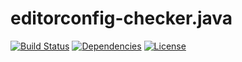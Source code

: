 # editorconfig-checker.java

[![Build Status](https://travis-ci.org/editorconfig-checker/editorconfig-checker.java.svg?branch=master)](https://travis-ci.org/editorconfig-checker/editorconfig-checker.java)
[![Dependencies](https://www.versioneye.com/user/projects/58ca8f376893fd003facbf26/badge.svg?style=flat)](https://www.versioneye.com/user/projects/58ca8f376893fd003facbf26)
[![License](https://img.shields.io/badge/license-MIT-green.svg)](https://github.com/editorconfig-checker/editorconfig-checker.java/blob/master/LICENSE.txt)
